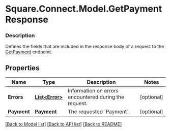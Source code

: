 # Square.Connect.Model.GetPaymentResponse

### Description

Defines the fields that are included in the response body of a request to the [GetPayment](#endpoint-payments-getpayment) endpoint.

## Properties

Name | Type | Description | Notes
------------ | ------------- | ------------- | -------------
**Errors** | [**List&lt;Error&gt;**](Error.md) | Information on errors encountered during the request. | [optional] 
**Payment** | [**Payment**](Payment.md) | The requested &#x60;Payment&#x60;. | [optional] 



[[Back to Model list]](../README.md#documentation-for-models) [[Back to API list]](../README.md#documentation-for-api-endpoints) [[Back to README]](../README.md)

